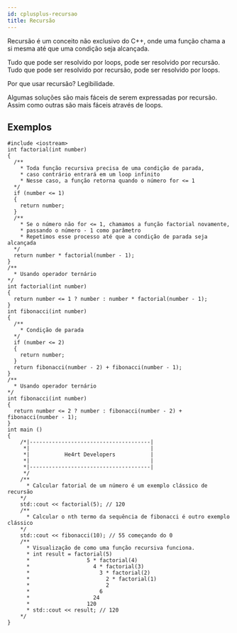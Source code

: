 ```yaml
---
id: cplusplus-recursao
title: Recursão
---
```


Recursão é um conceito não exclusivo do C++, onde uma função chama a si mesma até que uma condição seja alcançada.

Tudo que pode ser resolvido por loops, pode ser resolvido por recursão.
Tudo que pode ser resolvido por recursão, pode ser resolvido por loops.

Por que usar recursão? Legibilidade.

Algumas soluções são mais fáceis de serem expressadas por recursão.
Assim como outras são mais fáceis através de loops.

## Exemplos

```cpp{0}
#include <iostream>
int factorial(int number)
{
  /**
    * Toda função recursiva precisa de uma condição de parada,
    * caso contrário entrará em um loop infinito
    * Nesse caso, a função retorna quando o número for <= 1
  */
  if (number <= 1)
  {
    return number;
  }
  /**
    * Se o número não for <= 1, chamamos a função factorial novamente,
    * passando o número - 1 como parâmetro
    * Repetimos esse processo até que a condição de parada seja alcançada
  */
  return number * factorial(number - 1);
}
/**
  * Usando operador ternário
*/
int factorial(int number)
{
  return number <= 1 ? number : number * factorial(number - 1);
}
int fibonacci(int number)
{
  /**
    * Condição de parada
  */
  if (number <= 2)
  {
    return number;
  }
  return fibonacci(number - 2) + fibonacci(number - 1);
}
/**
  * Usando operador ternário
*/
int fibonacci(int number)
{
  return number <= 2 ? number : fibonacci(number - 2) + fibonacci(number - 1);
}
int main ()
{
    /*|--------------------------------------|
     *|                                      |
     *|           He4rt Developers           |
     *|                                      |
     *|--------------------------------------|
     */
    /**
      * Calcular fatorial de um número é um exemplo clássico de recursão
    */
    std::cout << factorial(5); // 120
    /**
      * Calcular o nth termo da sequência de fibonacci é outro exemplo clássico
    */
    std::cout << fibonacci(10); // 55 começando do 0
    /**
      * Visualização de como uma função recursiva funciona.
      * int result = factorial(5)
      *                  5 * factorial(4)
      *                    4 * factorial(3)
      *                      3 * factorial(2)
      *                        2 * factorial(1)
      *                        2
      *                      6
      *                    24
      *                  120
      * std::cout << result; // 120
    */
}
```
